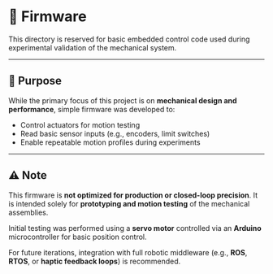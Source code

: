 # 🔌 Firmware

This directory is reserved for basic embedded control code used during experimental validation of the mechanical system.

---

## 🎯 Purpose

While the primary focus of this project is on **mechanical design and performance**, simple firmware was developed to:

- Control actuators for motion testing
- Read basic sensor inputs (e.g., encoders, limit switches)
- Enable repeatable motion profiles during experiments

---

## ⚠️ Note

This firmware is **not optimized for production or closed-loop precision**. It is intended solely for **prototyping and motion testing** of the mechanical assemblies.

Initial testing was performed using a **servo motor** controlled via an **Arduino** microcontroller for basic position control.

For future iterations, integration with full robotic middleware (e.g., **ROS**, **RTOS**, or **haptic feedback loops**) is recommended.


